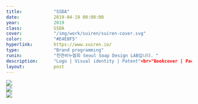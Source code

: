 ```yaml
---
title:            "SSDA"
date:             2019-04-19 00:00:00
year:             2019
class:            SSDA
cover:            "/img/work/suiren/suiren-cover.svg"
color:            "#E4E8F5"
hyperlink:        https://www.suiren.io/
type:             "Brand programming"
runin:            "천연비누협회 Seoul Soap Design LAB입니다. "
description:      "Logo | Visual identity | Patent"<br>"Bookcover | Package design | Print design"
layout:           post
---
```


<div class="post-content-grid">
  <div class="post-content-column column-1">
    <img class="post-content-screen desktop" src="{{ site.baseurl }}/img/work/suiren/suiren-keyword.png" />
  </div>
</div>

<div class="post-content-grid">
  <div class="post-content-column column-2">
    <img class="post-content-screen desktop" src="{{ site.baseurl }}/img/work/suiren/suiren-keyword-tablet.png" />
  </div>
  <div class="post-content-column column-3">
    <img class="post-content-screen iphone" src="{{ site.baseurl }}/img/work/suiren/suiren-keyword-mobile.png" />
  </div>
</div>
